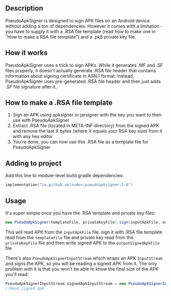 ## Description
PseudoApkSigner is designed to sign APK files on an Android device without adding a ton of dependencies. However it comes with a limitation - you have to supply it with a .RSA file template (read how to make one in "How to make a RSA file template") and a .pk8 private key file.

## How it works
PseudoApkSigner uses a trick to sign APKs. While it generates .MF and .SF files properly, it doesn't actually generate .RSA file header that contains information about signing certificate in ASN.1 format. Instead, PseudoApkSigner uses pre-generated .RSA file header and then just adds .SF file signature after it.

## How to make a .RSA file template
1. Sign an APK using apksigner or jarsigner with the key you want to then use with PseudoApkSigner
2. Extract .RSA file (located in META-INF directory) from the signed APK and remove the last X bytes (where X equals your RSA key size) from it with any hex editor
3. You're done, you can now use this .RSA file as a template file for PseudoApkSigner

## Adding to project
Add this line to module-level build.gradle dependencies:
```kotlin
implementation("io.github.solrudev:pseudoapksigner:1.8")
```

## Usage
It's super simple once you have the .RSA template and private key files:

```java
new PseudoApkSigner(templateFile, privateKeyFile).sign(inputApkFile, outputSignedApkFile);
```

This will read APK from the `inputApkFile` file, sign it with .RSA file template read from the `templateFile` file and private key read from the `privateKeyFile` file and then write signed APK to the `outputSignedApkFile` file

There's also `PseudoApkSignerInputStream` which wraps an APK `InputStream` and signs the APK, so you will be reading a signed APK from it. The only problem with it is that you won't be able to know the final size of the APK you'll read:
```java
PseudoApkSignerInputStream signedApkInputStream = new PseudoApkSignerInputStream(templateFile, privateKeyFile, unsignedApkInputStream);
//Read signed apk
```
